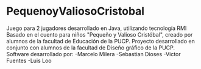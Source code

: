 ﻿# PequenoyValiosoCristobal
Juego para 2 jugadores desarrollado en Java, utilizando tecnología RMI
Basado en el cuento para niños "Pequeño y Valioso Cristóbal", creado por alumnos de la facultad de Educación de la PUCP.
Proyecto desarrollado en conjunto con alumnos de la facultad de Diseño gráfico de la PUCP.
Software desarrollado por:
-Marcelo Milera
-Sebastian Dioses
-Victor Fuentes
-Luis Loo